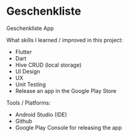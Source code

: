 # Geschenkliste
 Geschenkliste App

What skills I learned / improved in this project:

- Flutter
- Dart
- Hive CRUD (local storage)
- UI Design
- UX
- Unit Testing
- Release an app in the Google Play Store

Tools / Platforms:

- Android Studio (IDE)
- Github
- Google Play Console for releasing the app

